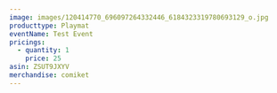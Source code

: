 ```yaml
---
image: images/120414770_696097264332446_6184323319780693129_o.jpg
producttype: Playmat
eventName: Test Event
pricings:
  - quantity: 1
    price: 25
asin: ZSUT9JXYV
merchandise: comiket
---
```

